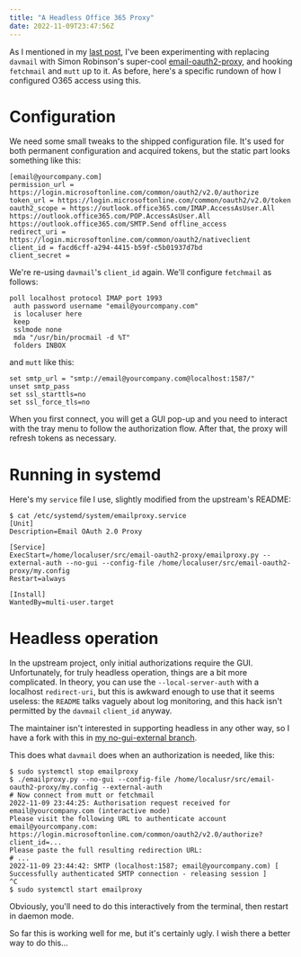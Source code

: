 ```yaml
---
title: "A Headless Office 365 Proxy"
date: 2022-11-09T23:47:56Z
---
```


As I mentioned in my [last
post](https://movementarian.org/blog/posts/fetchmail-and-office-365/), I've been
experimenting with replacing `davmail` with Simon Robinson's super-cool
[email-oauth2-proxy](https://github.com/simonrob/email-oauth2-proxy), and
hooking `fetchmail` and `mutt` up to it. As before, here's a specific rundown of
how I configured O365 access using this.

# Configuration

We need some small tweaks to the shipped configuration file. It's used for both
permanent configuration and acquired tokens, but the static part looks something
like this:

```
[email@yourcompany.com]
permission_url = https://login.microsoftonline.com/common/oauth2/v2.0/authorize
token_url = https://login.microsoftonline.com/common/oauth2/v2.0/token
oauth2_scope = https://outlook.office365.com/IMAP.AccessAsUser.All https://outlook.office365.com/POP.AccessAsUser.All https://outlook.office365.com/SMTP.Send offline_access
redirect_uri = https://login.microsoftonline.com/common/oauth2/nativeclient
client_id = facd6cff-a294-4415-b59f-c5b01937d7bd
client_secret =
```

We're re-using `davmail`'s `client_id` again. We'll configure `fetchmail` as
follows:

```
poll localhost protocol IMAP port 1993
 auth password username "email@yourcompany.com"
 is localuser here
 keep
 sslmode none
 mda "/usr/bin/procmail -d %T"
 folders INBOX
```

and `mutt` like this:

```
set smtp_url = "smtp://email@yourcompany.com@localhost:1587/"
unset smtp_pass
set ssl_starttls=no
set ssl_force_tls=no
```

When you first connect, you will get a GUI pop-up and you need to interact with
the tray menu to follow the authorization flow. After that, the proxy will
refresh tokens as necessary.

# Running in systemd

Here's my `service` file I use, slightly modified from the upstream's README:

```
$ cat /etc/systemd/system/emailproxy.service
[Unit]
Description=Email OAuth 2.0 Proxy

[Service]
ExecStart=/home/localuser/src/email-oauth2-proxy/emailproxy.py --external-auth --no-gui --config-file /home/localuser/src/email-oauth2-proxy/my.config
Restart=always

[Install]
WantedBy=multi-user.target
```

# Headless operation

In the upstream project, only initial authorizations require the GUI.
Unfortunately, for truly headless operation, things are a bit more complicated.
In theory, you can use the `--local-server-auth` with a localhost
`redirect-uri`, but this is awkward enough to use that it seems useless: the
`README` talks vaguely about log monitoring, and this hack isn't permitted by
the `davmail` `client_id` anyway.

The maintainer isn't interested in supporting headless in any other way, so I
have a fork with this in [my no-gui-external
branch](https://github.com/jlevon/email-oauth2-proxy/tree/no-gui-external).

This does what `davmail` does when an authorization is needed, like this:

```
$ sudo systemctl stop emailproxy
$ ./emailproxy.py --no-gui --config-file /home/localusr/src/email-oauth2-proxy/my.config --external-auth
# Now connect from mutt or fetchmail
2022-11-09 23:44:25: Authorisation request received for email@yourcompany.com (interactive mode)
Please visit the following URL to authenticate account email@yourcompany.com: https://login.microsoftonline.com/common/oauth2/v2.0/authorize?client_id=...
Please paste the full resulting redirection URL:
# ...
2022-11-09 23:44:42: SMTP (localhost:1587; email@yourcompany.com) [ Successfully authenticated SMTP connection - releasing session ]
^C
$ sudo systemctl start emailproxy
```

Obviously, you'll need to do this interactively from the terminal, then restart
in daemon mode.

So far this is working well for me, but it's certainly ugly. I wish there a
better way to do this...
